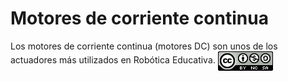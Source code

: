 # Motores de corriente continua
Los motores de corriente continua (motores DC) son unos de los actuadores más utilizados en Robótica Educativa. 
<a href="" target="_blank"><img width="88" height="31" border="0" align="center" src="img/88x31.png "/></a>
